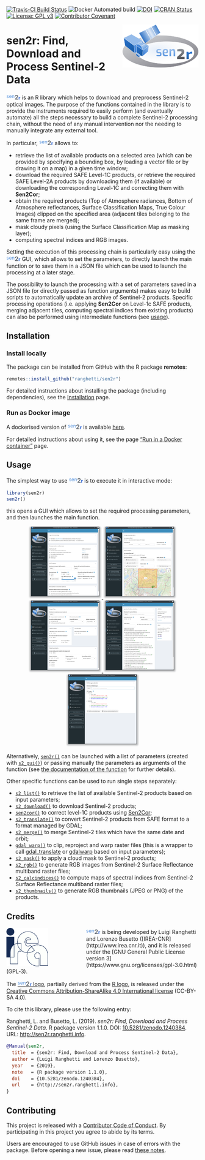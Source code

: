 
<!-- IMPORTANT: do NOT edit README.Rmd! Edit index.Rmd instead,       -->

<!-- and generate README.Rmd using inst/extdata/code/create_README.sh -->

[![Travis-CI Build
Status](https://travis-ci.org/ranghetti/sen2r.svg?branch=master)](https://travis-ci.org/ranghetti/sen2r)
![Docker Automated
build](https://img.shields.io/docker/automated/ranghetti/sen2r.svg)
[![DOI](https://zenodo.org/badge/DOI/10.5281/zenodo.1240384.svg)](https://doi.org/10.5281/zenodo.1240384)
[![CRAN
Status](http://www.r-pkg.org/badges/version/sen2r)](https://cran.r-project.org/package=sen2r)
[![License: GPL
v3](https://img.shields.io/badge/License-GPL%20v3-blue.svg)](http://www.gnu.org/licenses/gpl-3.0)
[![Contributor
Covenant](https://img.shields.io/badge/Contributor%20Covenant-v1.4%20adopted-ff69b4.svg)](http://sen2r.ranghetti.info/CONDUCT.html)

<img src="man/figures/sen2r_logo_200px.png" width="200" height="113" align="right" />

# sen2r: Find, Download and Process Sentinel-2 Data

<span style="color:#5793dd;vertical-align:top;font-size:90%;font-weight:normal;">sen</span><span style="color:#6a7077;vertical-align:baseline;font-size:115%;font-weight:bolder;">2</span><span style="color:#2f66d5;vertical-align:baseline;font-size:90%;font-weight:bold;">r</span>
is an R library which helps to download and preprocess Sentinel-2
optical images. The purpose of the functions contained in the library is
to provide the instruments required to easily perform (and eventually
automate) all the steps necessary to build a complete Sentinel-2
processing chain, without the need of any manual intervention nor the
needing to manually integrate any external tool.

In particular,
<span style="color:#5793dd;vertical-align:top;font-size:90%;font-weight:normal;">sen</span><span style="color:#6a7077;vertical-align:baseline;font-size:115%;font-weight:bolder;">2</span><span style="color:#2f66d5;vertical-align:baseline;font-size:90%;font-weight:bold;">r</span>
allows to:

  - retrieve the list of available products on a selected area (which
    can be provided by specifying a bounding box, by loading a vector
    file or by drawing it on a map) in a given time window;
  - download the required SAFE Level-1C products, or retrieve the
    required SAFE Level-2A products by downloading them (if available)
    or downloading the corresponding Level-1C and correcting them with
    **Sen2Cor**;
  - obtain the required products (Top of Atmosphere radiances, Bottom of
    Atmosphere reflectances, Surface Classification Maps, True Colour
    Images) clipped on the specified area (adjacent tiles belonging to
    the same frame are merged);
  - mask cloudy pixels (using the Surface Classification Map as masking
    layer);
  - computing spectral indices and RGB images.

Setting the execution of this processing chain is particularly easy
using the
<span style="color:#5793dd;vertical-align:top;font-size:90%;font-weight:normal;">sen</span><span style="color:#6a7077;vertical-align:baseline;font-size:115%;font-weight:bolder;">2</span><span style="color:#2f66d5;vertical-align:baseline;font-size:90%;font-weight:bold;">r</span>
GUI, which allows to set the parameters, to directly launch the main
function or to save them in a JSON file which can be used to launch the
processing at a later stage.

The possibility to launch the processing with a set of parameters saved
in a JSON file (or directly passed as function arguments) makes easy to
build scripts to automatically update an archive of Sentinel-2 products.
Specific processing operations (i.e. applying **Sen2Cor** on Level-1c
SAFE products, merging adjacent tiles, computing spectral indices from
existing products) can also be performed using intermediate functions
(see [usage](#usage)).

## Installation

### Install locally

The package can be installed from GitHub with the R package **remotes**:

``` r
remotes::install_github("ranghetti/sen2r")
```

For detailed instructions about installing the package (including
dependencies), see the
[Installation](http://sen2r.ranghetti.info/articles/installation.html)
page.

### Run as Docker image

A dockerised version of
<span style="color:#5793dd;vertical-align:top;font-size:90%;font-weight:normal;">sen</span><span style="color:#6a7077;vertical-align:baseline;font-size:115%;font-weight:bolder;">2</span><span style="color:#2f66d5;vertical-align:baseline;font-size:90%;font-weight:bold;">r</span>
is available [here](https://hub.docker.com/r/ranghetti/sen2r).

For detailed instructions about using it, see the page [“Run in a Docker
container”](http://sen2r.ranghetti.info/articles/docker.html) page.

## Usage

The simplest way to use
<span style="color:#5793dd;vertical-align:top;font-size:90%;font-weight:normal;">sen</span><span style="color:#6a7077;vertical-align:baseline;font-size:115%;font-weight:bolder;">2</span><span style="color:#2f66d5;vertical-align:baseline;font-size:90%;font-weight:bold;">r</span>
is to execute it in interactive mode:

``` r
library(sen2r)
sen2r()
```

this opens a GUI which allows to set the required processing parameters,
and then launches the main
function.

<p style="text-align:center;">

<a href="https://raw.githubusercontent.com/ranghetti/sen2r/devel/man/figures/sen2r_gui_sheet1.png" target="_blank">
<img src="man/figures/sen2r_gui_sheet1_small.png"> </a>
<a href="https://raw.githubusercontent.com/ranghetti/sen2r/devel/man/figures/sen2r_gui_sheet2.png" target="_blank">
<img src="man/figures/sen2r_gui_sheet2_small.png"> </a> <br/>
<a href="https://raw.githubusercontent.com/ranghetti/sen2r/devel/man/figures/sen2r_gui_sheet3.png" target="_blank">
<img src="man/figures/sen2r_gui_sheet3_small.png"> </a>
<a href="https://raw.githubusercontent.com/ranghetti/sen2r/devel/man/figures/sen2r_gui_sheet4.png" target="_blank">
<img src="man/figures/sen2r_gui_sheet4_small.png"> </a>
<a href="https://raw.githubusercontent.com/ranghetti/sen2r/devel/man/figures/sen2r_gui_sheet5.png" target="_blank">
<img src="man/figures/sen2r_gui_sheet5_small.png"> </a>

</p>

Alternatively,
[`sen2r()`](http://sen2r.ranghetti.info/reference/sen2r.html) can be
launched with a list of parameters (created with
[`s2_gui()`](http://sen2r.ranghetti.info/reference/s2_gui.html)) or
passing manually the parameters as arguments of the function (see [the
documentation of the
function](http://sen2r.ranghetti.info/reference/sen2r.html) for further
details).

Other specific functions can be used to run single steps separately:

  - [`s2_list()`](http://sen2r.ranghetti.info/reference/s2_list.html) to
    retrieve the list of available Sentinel-2 products based on input
    parameters;
  - [`s2_download()`](http://sen2r.ranghetti.info/reference/s2_download.html)
    to download Sentinel-2 products;
  - [`sen2cor()`](reference/sen2cor.html) to correct level-1C products
    using
    [Sen2Cor](http://step.esa.int/main/third-party-plugins-2/sen2cor);
  - [`s2_translate()`](http://sen2r.ranghetti.info/reference/s2_translate.html)
    to convert Sentinel-2 products from SAFE format to a format managed
    by GDAL;
  - [`s2_merge()`](http://sen2r.ranghetti.info/reference/s2_merge.html)
    to merge Sentinel-2 tiles which have the same date and
    orbit;
  - [`gdal_warp()`](http://sen2r.ranghetti.info/reference/gdal_warp.html)
    to clip, reproject and warp raster files (this is a wrapper to call
    [gdal\_translate](http://www.gdal.org/gdal_translate.html) or
    [gdalwarp](http://www.gdal.org/gdalwarp.html) based on input
    parameters);
  - [`s2_mask()`](http://sen2r.ranghetti.info/reference/s2_mask.html) to
    apply a cloud mask to Sentinel-2 products;
  - [`s2_rgb()`](http://sen2r.ranghetti.info/reference/s2_rgb.html) to
    generate RGB images from Sentinel-2 Surface Reflectance multiband
    raster
    files;
  - [`s2_calcindices()`](http://sen2r.ranghetti.info/reference/s2_calcindices.html)
    to compute maps of spectral indices from Sentinel-2 Surface
    Reflectance multiband raster
    files;
  - [`s2_thumbnails()`](http://sen2r.ranghetti.info/reference/s2_thumbnails.html)
    to generate RGB thumbnails (JPEG or PNG) of the products.

## Credits

<a href="http://www.irea.cnr.it" target="_blank">
<img src="man/figures/irea_logo_200px.png" height="100" align="left" style="padding-right: 100px;"/></a>
<span style="color:#5793dd;vertical-align:top;font-size:90%;font-weight:normal;">sen</span><span style="color:#6a7077;vertical-align:baseline;font-size:115%;font-weight:bolder;">2</span><span style="color:#2f66d5;vertical-align:baseline;font-size:90%;font-weight:bold;">r</span>
is being developed by Luigi Ranghetti and Lorenzo Busetto
([IREA-CNR](http://www.irea.cnr.it)), and it is released under the [GNU
General Public License
version 3](https://www.gnu.org/licenses/gpl-3.0.html) (GPL‑3).

The
[<span style="color:#5793dd;vertical-align:top;font-size:90%;font-weight:normal;">sen</span><span style="color:#6a7077;vertical-align:baseline;font-size:115%;font-weight:bolder;">2</span><span style="color:#2f66d5;vertical-align:baseline;font-size:90%;font-weight:bold;">r</span>
logo](https://raw.githubusercontent.com/ranghetti/sen2r/devel/man/figures/sen2r_logo_200px.png),
partially derived from the [R logo](https://www.r-project.org/logo), is
released under the [Creative Commons Attribution-ShareAlike 4.0
International license](https://creativecommons.org/licenses/by-sa/4.0)
(CC-BY-SA 4.0).

To cite this library, please use the following entry:

Ranghetti, L. and Busetto, L. (2019). *sen2r: Find, Download and Process
Sentinel-2 Data*. R package version 1.1.0. DOI:
[10.5281/zenodo.1240384](https://dx.doi.org/10.5281/zenodo.1240384).
URL: <http://sen2r.ranghetti.info>.

``` bibtex
@Manual{sen2r,
  title  = {sen2r: Find, Download and Process Sentinel-2 Data},
  author = {Luigi Ranghetti and Lorenzo Busetto},
  year   = {2019},
  note   = {R package version 1.1.0},
  doi    = {10.5281/zenodo.1240384},
  url    = {http://sen2r.ranghetti.info},
}
```

## Contributing

This project is released with a [Contributor Code of
Conduct](http://sen2r.ranghetti.info/CONDUCT.html). By participating in
this project you agree to abide by its terms.

Users are encouraged to use GitHub issues in case of errors with the
package. Before opening a new issue, please read
<a href="https://github.com/ranghetti/sen2r/issues/186" target="_blank">these
notes</a>.
